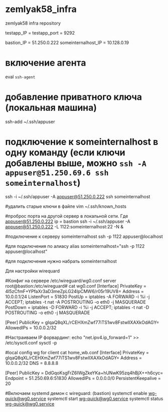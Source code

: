 # zemlyak58_infra
zemlyak58 infra repository

testapp_IP =
testapp_port = 9292


bastion_IP = 51.250.0.222
someinternalhost_IP = 10.128.0.19

# включение агента
eval `ssh-agent`

# добавление приватного ключа (локальная машина)
ssh-add ~/.ssh/appuser

# подключение к someinternalhost в одну команду (если ключи добавлены выше, можно `ssh -A appuser@51.250.69.6 ssh someinternalhost`)
ssh -i ~/.ssh/appuser -A appuser@51.250.0.222 ssh someinternalhost

#удалить старые ключи в файле
vim ~/.ssh/known_hosts

#проброс порта на другой сервер в локальной сети. Где appuser@51.250.0.222 ip = bastion
ssh -i ~/.ssh/appuser -A appuser@51.250.0.222 -L 1122:someinternalhost:22 -N &

#подключение к серверу someinternalhost
ssh -p 1122 appuser@localhost

#для подключения по алиасу
alias someinternalhost="ssh -p 1122 appuser@localhost"

#для подключения нужно набрать
someinternalhost



Для настройки wirequard

#Конфиг на сервере /etc/wireguard/wg0.conf server
root@bastion:/etc/wireguard# cat wg0.conf
[Interface]
PrivateKey = 4I5zCfmF+YPfaXr3aD3meZpLG24IpCMW6/r05r19UV8=
Address = 10.0.0.1/24
ListenPort = 51830
PostUp = iptables -A FORWARD -i %i -j ACCEPT; iptables -t nat -A POSTROUTING -o eth0 -j MASQUERADE
PostDown = iptables -D FORWARD -i %i -j ACCEPT; iptables -t nat -D POSTROUTING -o eth0 -j MASQUERADE

[Peer]
PublicKey = gIqaQ8qXL/rCEHXmZwf77iTS1wv8FstwIIXAXkOdAGY=
AllowedIPs = 10.0.0.2/32


#Настраиваем IP форвардинг:
echo "net.ipv4.ip_forward=1" >> /etc/sysctl.conf
sysctl -p

#local config wg for client
cat home_wb.conf
[Interface]
PrivateKey = gIqaQ8qXL/rCEHXmZwf77iTS1wv8FstwIIXAXkOdAGY=
Address = 10.0.0.2/32
DNS = 8.8.8.8

[Peer]
PublicKey = DdGqoKsgFrZ6IWgZkeYKa+hUNwK95zq4hBjX++h6cyc=
Endpoint = 51.250.69.6:51830
AllowedIPs = 0.0.0.0/0
PersistentKeepalive = 20


#Включаем systemd демон с wireguard: (bastion)
systemctl enable wg-quick@wg0.service
systemctl start wg-quick@wg0.service
systemctl status wg-quick@wg0.service

